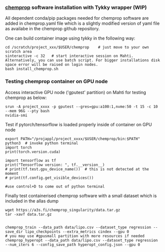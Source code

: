 ### [chemprop](https://github.com/tonisi/chemprop.git) software installation with Tykky wrapper (WIP)

All dependent conda/pip packages needed for chemprop software are added in chemprop.yaml file which is a slightly modified version of yaml file as availabe in the chemprop github repository.

One can build container image using tykky in the following way:

```
cd /scratch/project_xxx/$USER/chemprop    # just move to your own scratch area
sinteractive -c 32   # start interactive session on Mahti. Alternatively, you can use batch script. For bigger installations disk space error will be raised on login nodes.
bash install_chemprop.sh   
```

### Testing chemprop container on GPU node

Access interactive GPU node ('gputest' partition) on Mahti for testing chemprop as below:

```
srun -A project_xxxx -p gputest --gres=gpu:a100:1,nvme:50 -t 15 -c 10 --mem 96G --pty bash
nvidia-smi
```

Test if pytorch/tensorflow is loaded properly inside of container on GPU node

```
export PATH="/projappl/project_xxxx/$USER/chemprop/bin:$PATH"
python3  # invoke python terminal
import torch
print(torch.version.cuda)

import tensorflow as tf
print("Tensorflow version: ", tf.__version__)
# print(tf.test.gpu_device_name())  # this is not detected at the moment
# print(tf.config.get_visible_devices()) 

#use control+D to come out of python terminal 

```
Finally test containerised chemprop software with a small dataset which is included in the allas dump

```
wget https://a3s.fi/chemprop_singularity/data.tar.gz
tar -xavf data.tar.gz


chemprop_train --data_path data/lipo.csv --dataset_type regression --save_dir lipo_checkpoints --extra_metrics cindex --gpu 0
# you may use #gpusmall partition with more resources if needed
chemprop_hyperopt --data_path data/lipo.csv --dataset_type regression --num_iters 6 --config_save_path hyperopt_config.json --gpu 0
```

